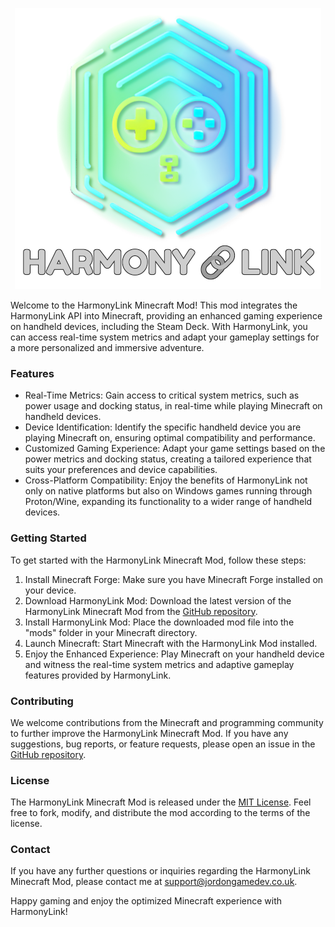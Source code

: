 <p align="center">
  <img src="Resources/HarmonyLinkBanner.png" alt="Sublime's custom image"/>
</p>

Welcome to the HarmonyLink Minecraft Mod! This mod integrates the HarmonyLink API into Minecraft, providing an enhanced gaming experience on handheld devices, including the Steam Deck. With HarmonyLink, you can access real-time system metrics and adapt your gameplay settings for a more personalized and immersive adventure.

### Features

- Real-Time Metrics: Gain access to critical system metrics, such as power usage and docking status, in real-time while playing Minecraft on handheld devices.
- Device Identification: Identify the specific handheld device you are playing Minecraft on, ensuring optimal compatibility and performance.
- Customized Gaming Experience: Adapt your game settings based on the power metrics and docking status, creating a tailored experience that suits your preferences and device capabilities.
- Cross-Platform Compatibility: Enjoy the benefits of HarmonyLink not only on native platforms but also on Windows games running through Proton/Wine, expanding its functionality to a wider range of handheld devices.

### Getting Started

To get started with the HarmonyLink Minecraft Mod, follow these steps:

1. Install Minecraft Forge: Make sure you have Minecraft Forge installed on your device.
2. Download HarmonyLink Mod: Download the latest version of the HarmonyLink Minecraft Mod from the [GitHub repository](https://github.com/Jordonbc/HarmonyLink-MC/releases).
3. Install HarmonyLink Mod: Place the downloaded mod file into the "mods" folder in your Minecraft directory.
4. Launch Minecraft: Start Minecraft with the HarmonyLink Mod installed.
5. Enjoy the Enhanced Experience: Play Minecraft on your handheld device and witness the real-time system metrics and adaptive gameplay features provided by HarmonyLink.

### Contributing

We welcome contributions from the Minecraft and programming community to further improve the HarmonyLink Minecraft Mod. If you have any suggestions, bug reports, or feature requests, please open an issue in the [GitHub repository](https://github.com/Jordonbc/HarmonyLink-MC/issues).

### License

The HarmonyLink Minecraft Mod is released under the [MIT License](LICENSE). Feel free to fork, modify, and distribute the mod according to the terms of the license.

### Contact

If you have any further questions or inquiries regarding the HarmonyLink Minecraft Mod, please contact me at [support@jordongamedev.co.uk](mailto:support@jordongamedev.co.uk).

Happy gaming and enjoy the optimized Minecraft experience with HarmonyLink!
